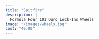 ```yaml
---
title: "Spitfire"
description: |
  Formula Four 101 Duro Lock-Ins Wheels
image: "/images/wheels.jpg"
cost: "40.00"
---
```

